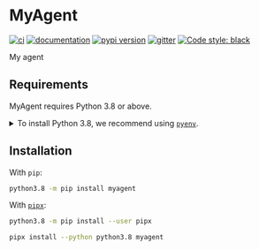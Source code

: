 # MyAgent

[![ci](https://github.com/bonicim/myagent/workflows/ci/badge.svg)](https://github.com/bonicim/myagent/actions?query=workflow%3Aci)
[![documentation](https://img.shields.io/badge/docs-mkdocs%20material-blue.svg?style=flat)](https://bonicim.github.io/myagent/)
[![pypi version](https://img.shields.io/pypi/v/myagent.svg)](https://pypi.org/project/myagent/)
[![gitter](https://badges.gitter.im/join%20chat.svg)](https://gitter.im/myagent/community)
[![Code style: black](https://img.shields.io/badge/code%20style-black-000000.svg)](https://github.com/psf/black)

My agent

## Requirements

MyAgent requires Python 3.8 or above.

<details>
<summary>To install Python 3.8, we recommend using <a href="https://github.com/pyenv/pyenv"><code>pyenv</code></a>.</summary>

```bash
# install pyenv
git clone https://github.com/pyenv/pyenv ~/.pyenv

# setup pyenv (you should also put these three lines in .bashrc or similar)
export PATH="${HOME}/.pyenv/bin:${PATH}"
export PYENV_ROOT="${HOME}/.pyenv"
eval "$(pyenv init -)"

# install Python 3.8
pyenv install 3.8.10

# make it available globally
pyenv global system 3.8.10
```
</details>

## Installation

With `pip`:
```bash
python3.8 -m pip install myagent
```

With [`pipx`](https://github.com/pipxproject/pipx):
```bash
python3.8 -m pip install --user pipx

pipx install --python python3.8 myagent
```
